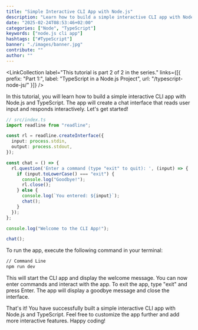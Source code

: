 ```yaml
---
title: "Simple Interactive CLI App with Node.js"
description: "Learn how to build a simple interactive CLI app with Node.js and TypeScript. Create a chat interface that reads user input and responds interactively ..."
date: "2025-02-24T08:53:46+02:00"
categories: ["Node", "TypeScript"]
keywords: ["node.js cli app"]
hashtags: ["#TypeScript"]
banner: "./images/banner.jpg"
contribute: ""
author: ""
---
```


<Sponsorship />

<LinkCollection label="This tutorial is part 2 of 2 in the series." links={[{ prefix: "Part 1:", label: "TypeScript in a Node.js Project", url: "/typescript-node-js/" }]} />

In this tutorial, you will learn how to build a simple interactive CLI app with Node.js and TypeScript. The app will create a chat interface that reads user input and responds interactively. Let's get started!

```ts
// src/index.ts
import readline from "readline";

const rl = readline.createInterface({
  input: process.stdin,
  output: process.stdout,
});

const chat = () => {
  rl.question('Enter a command (type "exit" to quit): ', (input) => {
    if (input.toLowerCase() === "exit") {
      console.log("Goodbye!");
      rl.close();
    } else {
      console.log(`You entered: ${input}`);
      chat();
    }
  });
};

console.log("Welcome to the CLI App!");

chat();
```

To run the app, execute the following command in your terminal:

```sh
// Command Line
npm run dev
```

This will start the CLI app and display the welcome message. You can now enter commands and interact with the app. To exit the app, type "exit" and press Enter. The app will display a goodbye message and close the interface.

That's it! You have successfully built a simple interactive CLI app with Node.js and TypeScript. Feel free to customize the app further and add more interactive features. Happy coding!